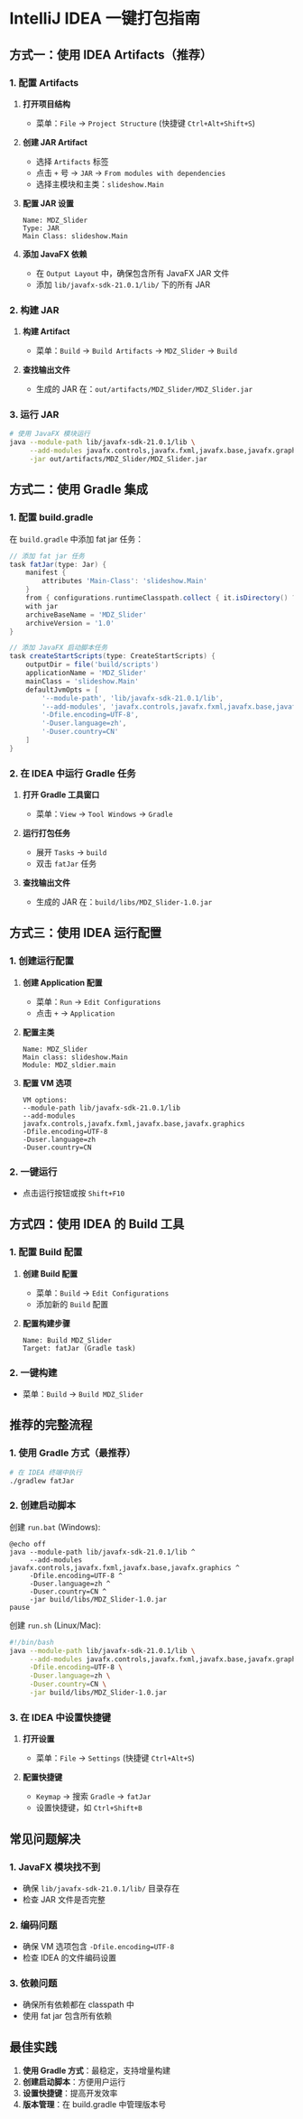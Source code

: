 # IntelliJ IDEA 一键打包指南

## 方式一：使用 IDEA Artifacts（推荐）

### 1. 配置 Artifacts

1. **打开项目结构**
   - 菜单：`File` → `Project Structure` (快捷键 `Ctrl+Alt+Shift+S`)

2. **创建 JAR Artifact**
   - 选择 `Artifacts` 标签
   - 点击 `+` 号 → `JAR` → `From modules with dependencies`
   - 选择主模块和主类：`slideshow.Main`

3. **配置 JAR 设置**
   ```
   Name: MDZ_Slider
   Type: JAR
   Main Class: slideshow.Main
   ```

4. **添加 JavaFX 依赖**
   - 在 `Output Layout` 中，确保包含所有 JavaFX JAR 文件
   - 添加 `lib/javafx-sdk-21.0.1/lib/` 下的所有 JAR

### 2. 构建 JAR

1. **构建 Artifact**
   - 菜单：`Build` → `Build Artifacts` → `MDZ_Slider` → `Build`

2. **查找输出文件**
   - 生成的 JAR 在：`out/artifacts/MDZ_Slider/MDZ_Slider.jar`

### 3. 运行 JAR

```bash
# 使用 JavaFX 模块运行
java --module-path lib/javafx-sdk-21.0.1/lib \
     --add-modules javafx.controls,javafx.fxml,javafx.base,javafx.graphics \
     -jar out/artifacts/MDZ_Slider/MDZ_Slider.jar
```

## 方式二：使用 Gradle 集成

### 1. 配置 build.gradle

在 `build.gradle` 中添加 fat jar 任务：

```groovy
// 添加 fat jar 任务
task fatJar(type: Jar) {
    manifest {
        attributes 'Main-Class': 'slideshow.Main'
    }
    from { configurations.runtimeClasspath.collect { it.isDirectory() ? it : zipTree(it) } }
    with jar
    archiveBaseName = 'MDZ_Slider'
    archiveVersion = '1.0'
}

// 添加 JavaFX 启动脚本任务
task createStartScripts(type: CreateStartScripts) {
    outputDir = file('build/scripts')
    applicationName = 'MDZ_Slider'
    mainClass = 'slideshow.Main'
    defaultJvmOpts = [
        '--module-path', 'lib/javafx-sdk-21.0.1/lib',
        '--add-modules', 'javafx.controls,javafx.fxml,javafx.base,javafx.graphics',
        '-Dfile.encoding=UTF-8',
        '-Duser.language=zh',
        '-Duser.country=CN'
    ]
}
```

### 2. 在 IDEA 中运行 Gradle 任务

1. **打开 Gradle 工具窗口**
   - 菜单：`View` → `Tool Windows` → `Gradle`

2. **运行打包任务**
   - 展开 `Tasks` → `build`
   - 双击 `fatJar` 任务

3. **查找输出文件**
   - 生成的 JAR 在：`build/libs/MDZ_Slider-1.0.jar`

## 方式三：使用 IDEA 运行配置

### 1. 创建运行配置

1. **创建 Application 配置**
   - 菜单：`Run` → `Edit Configurations`
   - 点击 `+` → `Application`

2. **配置主类**
   ```
   Name: MDZ_Slider
   Main class: slideshow.Main
   Module: MDZ_sldier.main
   ```

3. **配置 VM 选项**
   ```
   VM options:
   --module-path lib/javafx-sdk-21.0.1/lib
   --add-modules javafx.controls,javafx.fxml,javafx.base,javafx.graphics
   -Dfile.encoding=UTF-8
   -Duser.language=zh
   -Duser.country=CN
   ```

### 2. 一键运行

- 点击运行按钮或按 `Shift+F10`

## 方式四：使用 IDEA 的 Build 工具

### 1. 配置 Build 配置

1. **创建 Build 配置**
   - 菜单：`Build` → `Edit Configurations`
   - 添加新的 `Build` 配置

2. **配置构建步骤**
   ```
   Name: Build MDZ_Slider
   Target: fatJar (Gradle task)
   ```

### 2. 一键构建

- 菜单：`Build` → `Build MDZ_Slider`

## 推荐的完整流程

### 1. 使用 Gradle 方式（最推荐）

```bash
# 在 IDEA 终端中执行
./gradlew fatJar
```

### 2. 创建启动脚本

创建 `run.bat` (Windows):
```batch
@echo off
java --module-path lib/javafx-sdk-21.0.1/lib ^
     --add-modules javafx.controls,javafx.fxml,javafx.base,javafx.graphics ^
     -Dfile.encoding=UTF-8 ^
     -Duser.language=zh ^
     -Duser.country=CN ^
     -jar build/libs/MDZ_Slider-1.0.jar
pause
```

创建 `run.sh` (Linux/Mac):
```bash
#!/bin/bash
java --module-path lib/javafx-sdk-21.0.1/lib \
     --add-modules javafx.controls,javafx.fxml,javafx.base,javafx.graphics \
     -Dfile.encoding=UTF-8 \
     -Duser.language=zh \
     -Duser.country=CN \
     -jar build/libs/MDZ_Slider-1.0.jar
```

### 3. 在 IDEA 中设置快捷键

1. **打开设置**
   - 菜单：`File` → `Settings` (快捷键 `Ctrl+Alt+S`)

2. **配置快捷键**
   - `Keymap` → 搜索 `Gradle` → `fatJar`
   - 设置快捷键，如 `Ctrl+Shift+B`

## 常见问题解决

### 1. JavaFX 模块找不到
- 确保 `lib/javafx-sdk-21.0.1/lib/` 目录存在
- 检查 JAR 文件是否完整

### 2. 编码问题
- 确保 VM 选项包含 `-Dfile.encoding=UTF-8`
- 检查 IDEA 的文件编码设置

### 3. 依赖问题
- 确保所有依赖都在 classpath 中
- 使用 fat jar 包含所有依赖

## 最佳实践

1. **使用 Gradle 方式**：最稳定，支持增量构建
2. **创建启动脚本**：方便用户运行
3. **设置快捷键**：提高开发效率
4. **版本管理**：在 build.gradle 中管理版本号 